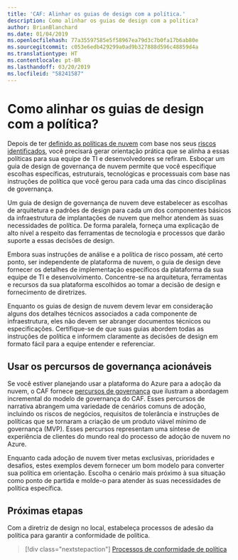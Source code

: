 ```yaml
---
title: 'CAF: Alinhar os guias de design com a política.'
description: Como alinhar os guias de design com a política?
author: BrianBlanchard
ms.date: 01/04/2019
ms.openlocfilehash: 77a35597585e5f58967ea79d3c7b0fa17b6ab80e
ms.sourcegitcommit: c053e6edb429299a0ad9b327888d596c48859d4a
ms.translationtype: HT
ms.contentlocale: pt-BR
ms.lasthandoff: 03/20/2019
ms.locfileid: "58241587"
---
```

<!---
I've established policies. How to help developers adopt these policies?
Draft an architecture design guide.

[Aspirational statement] If you're using Azure, you can use one of ours as a starting point. The choose one of the following 6 as a starting point and mold it to fit your policies.
--->

<!-- markdownlint-disable MD026 -->

# <a name="how-do-you-align-design-guides-with-policy"></a>Como alinhar os guias de design com a política?

Depois de ter [definido as políticas de nuvem](define-policy.md) com base nos seus [riscos identificados](understanding-business-risk.md), você precisará gerar orientação prática que se alinha a essas políticas para sua equipe de TI e desenvolvedores se refiram. Esboçar um guia de design de governança de nuvem permite que você especifique escolhas específicas, estruturais, tecnológicas e processuais com base nas instruções de política que você gerou para cada uma das cinco disciplinas de governança.

Um guia de design de governança de nuvem deve estabelecer as escolhas de arquitetura e padrões de design para cada um dos componentes básicos da infraestrutura de implantações de nuvem que melhor atendem às suas necessidades de política. De forma paralela, forneça uma explicação de alto nível a respeito das ferramentas de tecnologia e processos que darão suporte a essas decisões de design.

Embora suas instruções de análise e a política de risco possam, até certo ponto, ser independente de plataforma de nuvem, o guia de design deve fornecer os detalhes de implementação específicos da plataforma da sua equipe de TI e desenvolvimento. Concentre-se na arquitetura, ferramentas e recursos da sua plataforma escolhidos ao tomar a decisão de design e fornecimento de diretrizes.

Enquanto os guias de design de nuvem devem levar em consideração alguns dos detalhes técnicos associados a cada componente de infraestrutura, eles não devem ser abranger documentos técnicos ou especificações. Certifique-se de que suas guias abordem todas as instruções de política e informem claramente as decisões de design em formato fácil para a equipe entender e referenciar.

<!-- markdownlint-enable MD033 -->

## <a name="using-the-actionable-governance-journeys"></a>Usar os percursos de governança acionáveis

Se você estiver planejando usar a plataforma do Azure para a adoção da nuvem, o CAF fornece [percursos de governança](../journeys/overview.md) que ilustram a abordagem incremental do modelo de governança do CAF. Esses percursos de narrativa abrangem uma variedade de cenários comuns de adoção, incluindo os riscos de negócios, requisitos de tolerância e instruções de políticas que se tornaram a criação de um produto viável mínimo de governança (MVP). Esses percursos representam uma síntese de experiência de clientes do mundo real do processo de adoção de nuvem no Azure.

Enquanto cada adoção de nuvem tiver metas exclusivas, prioridades e desafios, estes exemplos devem fornecer um bom modelo para converter sua política em orientação. Escolha o cenário mais próximo à sua situação como ponto de partida e molde-o para atender às suas necessidades de política específica.

## <a name="next-steps"></a>Próximas etapas

Com a diretriz de design no local, estabeleça processos de adesão da política para garantir a conformidade de política.

> [!div class="nextstepaction"]
> [Processos de conformidade de política](processes.md)